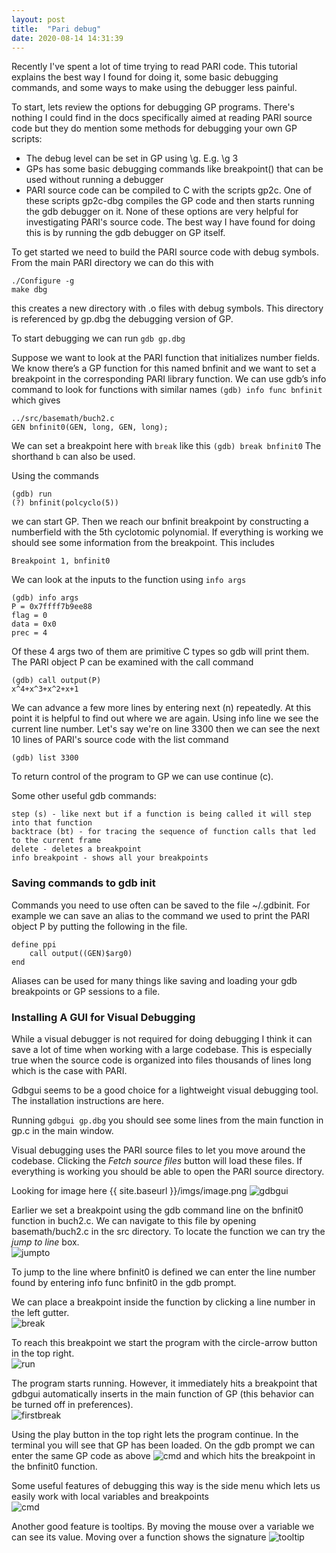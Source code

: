 ```yaml
---
layout: post
title:  "Pari debug"
date: 2020-08-14 14:31:39
---
```

Recently I've spent a lot of time trying to read PARI code. This tutorial explains the best way I found for doing it, some basic debugging commands, and some ways to make using the debugger less painful.

To start, lets review the options for debugging GP programs. There's nothing I could find in the docs specifically aimed at reading PARI source code but they do mention some methods for debugging your own GP scripts:
* The debug level can be set in GP using \g. E.g. \g 3
* GPs has some basic debugging commands like breakpoint() that can be used without running a debugger
* PARI source code can be compiled to C with the scripts gp2c. One of these scripts gp2c-dbg compiles the GP code and then starts running the gdb debugger on it.
None of these options are very helpful for investigating PARI's source code. The best way I have found for doing this is by running the gdb debugger on GP itself.

To get started we need to build the PARI source code with debug symbols. 
From the main PARI directory we can do this with
```
./Configure -g
make dbg
```
this creates a new directory with .o files with debug symbols. This directory is referenced by gp.dbg the debugging version of GP.

To start debugging we can run `gdb gp.dbg`

Suppose we want to look at the PARI function that initializes number fields. We know there’s a GP function for this named bnfinit and we want to set a breakpoint in the corresponding PARI library function. We can use gdb’s info command to look for functions with similar names
`(gdb) info func bnfinit`
which gives
```
../src/basemath/buch2.c
GEN bnfinit0(GEN, long, GEN, long);
```
We can set a breakpoint here with `break` like this
`(gdb) break bnfinit0`
The shorthand `b` can also be used.

Using the commands
```
(gdb) run
(?) bnfinit(polcyclo(5))
```
we can start GP. Then we reach our bnfinit breakpoint by constructing a numberfield with the 5th cyclotomic polynomial. If everything is working we should see some information from the breakpoint. This includes
```
Breakpoint 1, bnfinit0 
```
We can look at the inputs to the function using `info args`
```
(gdb) info args
P = 0x7ffff7b9ee88
flag = 0 
data = 0x0 
prec = 4
```
Of these 4 args two of them are primitive C types so gdb will print them. The PARI object P can be examined with the call command
```
(gdb) call output(P)
x^4+x^3+x^2+x+1 
```
We can advance a few more lines by entering next (n) repeatedly. At this point it is helpful to find out where we are again. Using info line we see the current line number. Let's say we're on line 3300 then we can see the next 10 lines of PARI's source code with the list command
```
(gdb) list 3300
```
To return control of the program to GP we can use continue (c).

Some other useful gdb commands:
```
step (s) - like next but if a function is being called it will step into that function
backtrace (bt) - for tracing the sequence of function calls that led to the current frame
delete - deletes a breakpoint
info breakpoint - shows all your breakpoints
``` 
### Saving commands to gdb init

Commands you need to use often can be saved to the file ~/.gdbinit. For example we can save an alias to the command we used to print the PARI object P by putting the following in the file.
```
define ppi
    call output((GEN)$arg0)
end
```
Aliases can be used for many things like saving and loading your gdb breakpoints or GP sessions to a file.

### Installing A GUI for Visual Debugging
While a visual debugger is not required for doing debugging I think it can save a lot of time when working with a large codebase. This is especially true when the source code is organized into files thousands of lines long which is the case with PARI.

Gdbgui seems to be a good choice for a lightweight visual debugging tool. The installation instructions are here. 

Running 
```gdbgui gp.dbg```
you should see some lines from the main function in gp.c in the main window.

Visual debugging uses the PARI source files to let you move around the codebase. Clicking the *Fetch source files* button will load these files. If everything is working you should be able to open the PARI source directory.  

Looking for image here {{ site.baseurl }}/imgs/image.png
![gdbgui](/imgs/image.png)

Earlier we set a breakpoint using the gdb command line on the bnfinit0 function in buch2.c. We can navigate to this file by opening basemath/buch2.c in the src directory. To locate the function we can try the *jump to line* box.  
![jumpto](/imgs/image2.png)

To jump to the line where bnfinit0 is defined we can enter the line number found by entering info func bnfinit0 in the gdb prompt.

We can place a breakpoint inside the function by clicking a line number in the left gutter.  
![break](/imgs/image3.png)

To reach this breakpoint we start the program with the circle-arrow button in the top right.  
![run](/imgs/image4.png)

The program starts running. However, it immediately hits a breakpoint that gdbgui automatically inserts in the main function of GP (this behavior can be turned off in preferences).  
![firstbreak](/imgs/image5.png)

Using the play button in the top right lets the program continue. In the terminal you will see that GP has been loaded. On the gdb prompt we can enter the same GP code as above
![cmd](/imgs/image6.png)
and which hits the breakpoint in the bnfinit0 function.

Some useful features of debugging this way is the side menu which lets us easily work with local variables and breakpoints  
![cmd](/imgs/image6.png)

Another good feature is tooltips. By moving the mouse over a variable we can see its value. Moving over a function shows the signature
![tooltip](/imgs/image7.png)
